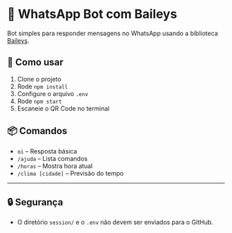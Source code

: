 # 🤖 WhatsApp Bot com Baileys

Bot simples para responder mensagens no WhatsApp usando a biblioteca [Baileys](https://github.com/WhiskeySockets/Baileys).

## 🚀 Como usar

1. Clone o projeto
2. Rode `npm install`
3. Configure o arquivo `.env`
4. Rode `npm start`
5. Escaneie o QR Code no terminal

## 📦 Comandos

- `oi` – Resposta básica
- `/ajuda` – Lista comandos
- `/horas` – Mostra hora atual
- `/clima [cidade]` – Previsão do tempo

---

## 🔒 Segurança

- O diretório `session/` e o `.env` não devem ser enviados para o GitHub.
